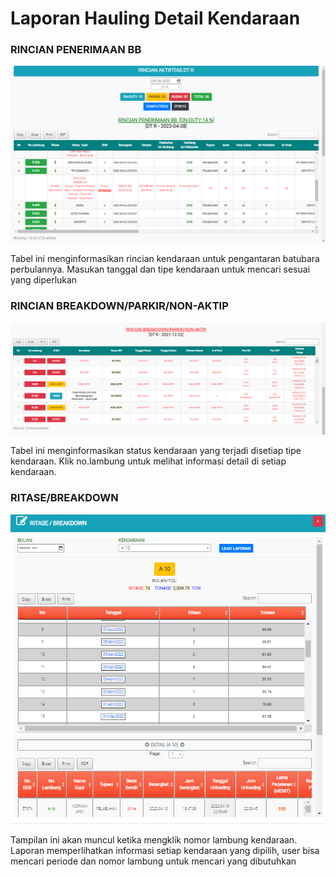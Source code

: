 # Laporan Hauling Detail Kendaraan

### RINCIAN PENERIMAAN BB

![](../.gitbook/assets/rincian-penerimaan-bb.PNG)

Tabel ini menginformasikan rincian kendaraan untuk pengantaran batubara perbulannya. Masukan tanggal dan tipe kendaraan untuk mencari sesuai yang diperlukan

### **RINCIAN BREAKDOWN/PARKIR/NON-AKTIP**

![](<../.gitbook/assets/rincian breakdown parkir non aktip.PNG>)

Tabel ini menginformasikan status kendaraan yang terjadi disetiap tipe kendaraan. Klik no.lambung untuk melihat informasi detail di setiap kendaraan.

### **RITASE/BREAKDOWN**

![](../.gitbook/assets/ritase-breakdown.PNG)

Tampilan ini akan muncul ketika mengklik nomor lambung kendaraan. Laporan memperlihatkan informasi setiap kendaraan yang dipilih, user bisa mencari periode dan nomor lambung untuk mencari yang dibutuhkan
